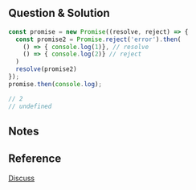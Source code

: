 ## Question & Solution
```javascript
const promise = new Promise((resolve, reject) => {
  const promise2 = Promise.reject('error').then(
    () => { console.log(1)}, // resolve
    () => { console.log(2)} // reject
  )
  resolve(promise2)
});
promise.then(console.log);

// 2
// undefined
```

## Notes

## Reference
[Discuss](https://bigfrontend.dev/quiz/promise-order-II/discuss)
